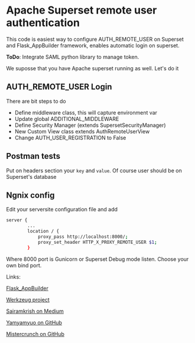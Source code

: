 # Apache Superset remote user authentication

This code is easiest way to configure AUTH_REMOTE_USER on Superset and Flask_AppBuilder framework, enables automatic login on superset.

__ToDo__: Integrate SAML python library to manage token.

We suposse that you have Apache superset running as well. Let's do it

## AUTH_REMOTE_USER Login
There are bit steps to do

* Define middleware class, this will capture environment var 
* Update global ADDITIONAL_MIDDLEWARE
* Define Security Manager (extends SupersetSecurityManager)
* New Custom View class extends AuthRemoteUserView
* Change AUTH_USER_REGISTRATION to False

## Postman tests

Put on headers section your `key` and `value`. Of course user should be on Superset's database

## Ngnix config

Edit your serversite configuration file and add
```bash
server {
        ...
        location / {
            proxy_pass http://localhost:8000/;
            proxy_set_header HTTP_X_PROXY_REMOTE_USER $1;
        }
```
Where 8000 port is Gunicorn or Superset Debug mode listen. Choose your own bind port.


Links:

[Flask_AppBuilder](https://flask-appbuilder.readthedocs.io/en/latest/security.html#your-custom-security)

[Werkzeug project](http://werkzeug.pocoo.org/docs/0.14/wrappers/)

[Sairamkrish on Medium](https://medium.com/@sairamkrish/apache-superset-custom-authentication-and-integrate-with-other-micro-services-8217956273c1)

[Yamyamyuo on GitHub](https://github.com/yamyamyuo/superset-development)

[Mistercrunch on GitHub](https://gist.github.com/mistercrunch/6d31af4a11c47edcedc1ba6ceb5f5fab#file-supersetlogin-py)

